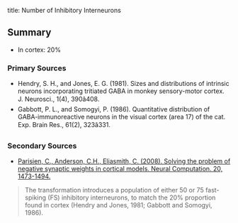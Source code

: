 title: Number of Inhibitory Interneurons

## Summary

  * In cortex: 20%

### Primary Sources

  * Hendry, S. H., and Jones, E. G. (1981). Sizes and distributions of intrinsic neurons incorporating tritiated GABA in monkey sensory-motor cortex. J. Neurosci., 1(4), 390â408.
  * Gabbott, P. L., and Somogyi, P. (1986). Quantitative distribution of GABA-immunoreactive neurons in the visual cortex (area 17) of the cat. Exp. Brain Res., 61(2), 323â331.

### Secondary Sources

  * [Parisien, C., Anderson, C.H., Eliasmith, C. (2008). Solving the problem of negative synaptic weights in cortical models. Neural Computation. 20, 1473-1494.](/files/parisien.eliasmith.2007.negative%20weights.penult.neurcomp.pdf)

> The transformation introduces a population of either 50 or 75 fast-spiking
(FS) inhibitory interneurons, to match the 20% proportion found in cortex
(Hendry and Jones, 1981; Gabbott and Somogyi, 1986).
